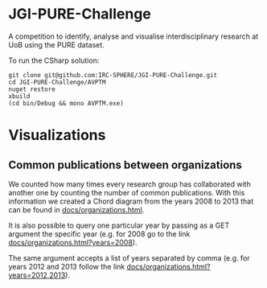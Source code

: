 # JGI-PURE-Challenge
A competition to identify, analyse and visualise interdisciplinary research at UoB using the PURE dataset.

To run the CSharp solution:

```
git clone git@github.com:IRC-SPHERE/JGI-PURE-Challenge.git
cd JGI-PURE-Challenge/AVPTM
nuget restore
xbuild
(cd bin/Debug && mono AVPTM.exe)
```

# Visualizations

## Common publications between organizations

We counted how many times every research group has collaborated with another
one by counting the number of common publications. With this information we
created a Chord diagram from the years 2008 to 2013 that can be found in
[docs/organizations.html][1].

It is also possible to query one particular year by passing as a GET argument
the specific year (e.g. for 2008 go to the link
[docs/organizations.html?years=2008][2]).

The same argument accepts a list of years separated by comma (e.g. for years
2012 and 2013 follow the link [docs/organizations.html?years=2012,2013][3]).

[1]:https://perellonieto.github.io/JGI-PURE-Challenge/organizations.html
[2]:https://perellonieto.github.io/JGI-PURE-Challenge/organizations.html?years=2008
[3]:https://perellonieto.github.io/JGI-PURE-Challenge/organizations.html?years=2012,2013
